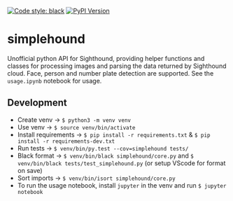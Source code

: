 [![Code style: black](https://img.shields.io/badge/code%20style-black-000000.svg)](https://github.com/ambv/black)
[![PyPI Version](https://img.shields.io/pypi/v/simplehound.svg)](https://pypi.org/project/simplehound/)

# simplehound
Unofficial python API for Sighthound, providing helper functions and classes for processing images and parsing the data returned by Sighthound cloud. Face, person and number plate detection are supported. See the `usage.ipynb` notebook for usage.

## Development
* Create venv -> `$ python3 -m venv venv`
* Use venv -> `$ source venv/bin/activate`
* Install requirements -> `$ pip install -r requirements.txt` & `$ pip install -r requirements-dev.txt`
* Run tests -> `$ venv/bin/py.test --cov=simplehound tests/`
* Black format -> `$ venv/bin/black simplehound/core.py` and `$ venv/bin/black tests/test_simplehound.py` (or setup VScode for format on save)
* Sort imports -> `$ venv/bin/isort simplehound/core.py`
* To run the usage notebook, install `jupyter` in the venv and run `$ jupyter notebook`